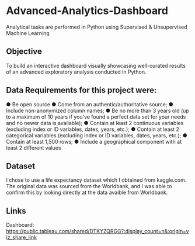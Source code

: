 # Advanced-Analytics-Dashboard
Analytical tasks are performed in Python using Supervised &amp; Unsupervised Machine Learning

## Objective
To build an interactive dashboard visually showcasing well-curated results of
an advanced exploratory analysis conducted in Python.

## Data Requirements for this project were:
● Be open source
● Come from an authentic/authoritative source;
● Include non-anonymized column names;
● Be no more than 3 years old (up to a maximum of 10 years if you’ve found a perfect data set
  for your needs and no newer data is available);
● Contain at least 2 continuous variables (excluding index or ID variables, dates, years, etc.);
● Contain at least 2 categorical variables (excluding index or ID variables, dates, years, etc.);
● Contain at least 1,500 rows;
● Include a geographical component with at least 2 different values 

## Dataset
I chose to use a life expectancy dataset which I obtained from kaggle.com. The original data was sourced from the Worldbank,
and I was able to confirm this by looking directly at the data avaible from Worldbank.

## Links
Dashboard: https://public.tableau.com/shared/DTKYZQRGG?:display_count=n&:origin=viz_share_link
